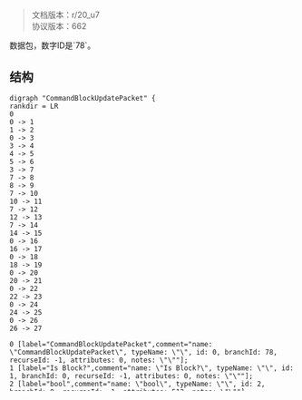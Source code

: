 # <!-- md:samp CommandBlockUpdatePacket -->

> 文档版本：r/20_u7<br/>协议版本：662

<!-- md:samp CommandBlockUpdatePacket -->数据包，数字ID是`78`。

## 结构

```viz
digraph "CommandBlockUpdatePacket" {
rankdir = LR
0
0 -> 1
1 -> 2
0 -> 3
3 -> 4
4 -> 5
5 -> 6
3 -> 7
7 -> 8
8 -> 9
7 -> 10
10 -> 11
7 -> 12
12 -> 13
7 -> 14
14 -> 15
0 -> 16
16 -> 17
0 -> 18
18 -> 19
0 -> 20
20 -> 21
0 -> 22
22 -> 23
0 -> 24
24 -> 25
0 -> 26
26 -> 27

0 [label="CommandBlockUpdatePacket",comment="name: \"CommandBlockUpdatePacket\", typeName: \"\", id: 0, branchId: 78, recurseId: -1, attributes: 0, notes: \"\""];
1 [label="Is Block?",comment="name: \"Is Block?\", typeName: \"\", id: 1, branchId: 0, recurseId: -1, attributes: 0, notes: \"\""];
2 [label="bool",comment="name: \"bool\", typeName: \"\", id: 2, branchId: 0, recurseId: -1, attributes: 512, notes: \"\""];
3 [label="Dependency on 'Is Block?'",shape=note,comment="name: \"Dependency on 'Is Block?'\", typeName: \"\", id: 3, branchId: 0, recurseId: -1, attributes: 2, notes: \"\""];
4 [label="if (0)",shape=diamond,comment="name: \"if (0)\", typeName: \"\", id: 4, branchId: 0, recurseId: -1, attributes: 4, notes: \"\""];
5 [label="Target Runtime ID",comment="name: \"Target Runtime ID\", typeName: \"ActorRuntimeID\", id: 5, branchId: 0, recurseId: -1, attributes: 256, notes: \"\""];
6 [label="ActorRuntimeID",comment="name: \"ActorRuntimeID\", typeName: \"\", id: 6, branchId: 0, recurseId: -1, attributes: 512, notes: \"\""];
7 [label="if (1)",shape=diamond,comment="name: \"if (1)\", typeName: \"\", id: 7, branchId: 1, recurseId: -1, attributes: 4, notes: \"\""];
8 [label="Block Position",comment="name: \"Block Position\", typeName: \"NetworkBlockPosition\", id: 8, branchId: 0, recurseId: -1, attributes: 256, notes: \"\""];
9 [label="NetworkBlockPosition",comment="name: \"NetworkBlockPosition\", typeName: \"\", id: 9, branchId: 0, recurseId: -1, attributes: 512, notes: \"\""];
10 [label="Command Block Mode",comment="name: \"Command Block Mode\", typeName: \"\", id: 10, branchId: 0, recurseId: -1, attributes: 0, notes: \"enumeration: CommandBlockMode\""];
11 [label="unsigned varint",comment="name: \"unsigned varint\", typeName: \"\", id: 11, branchId: 0, recurseId: -1, attributes: 512, notes: \"\""];
12 [label="Redstone Mode",comment="name: \"Redstone Mode\", typeName: \"\", id: 12, branchId: 0, recurseId: -1, attributes: 0, notes: \"\""];
13 [label="bool",comment="name: \"bool\", typeName: \"\", id: 13, branchId: 0, recurseId: -1, attributes: 512, notes: \"\""];
14 [label="Is Conditional?",comment="name: \"Is Conditional?\", typeName: \"\", id: 14, branchId: 0, recurseId: -1, attributes: 0, notes: \"\""];
15 [label="bool",comment="name: \"bool\", typeName: \"\", id: 15, branchId: 0, recurseId: -1, attributes: 512, notes: \"\""];
16 [label="Command",comment="name: \"Command\", typeName: \"\", id: 16, branchId: 0, recurseId: -1, attributes: 0, notes: \"\""];
17 [label="string",comment="name: \"string\", typeName: \"\", id: 17, branchId: 0, recurseId: -1, attributes: 512, notes: \"\""];
18 [label="Last Output",comment="name: \"Last Output\", typeName: \"\", id: 18, branchId: 0, recurseId: -1, attributes: 0, notes: \"\""];
19 [label="string",comment="name: \"string\", typeName: \"\", id: 19, branchId: 0, recurseId: -1, attributes: 512, notes: \"\""];
20 [label="Name",comment="name: \"Name\", typeName: \"\", id: 20, branchId: 0, recurseId: -1, attributes: 0, notes: \"\""];
21 [label="string",comment="name: \"string\", typeName: \"\", id: 21, branchId: 0, recurseId: -1, attributes: 512, notes: \"\""];
22 [label="Track Output?",comment="name: \"Track Output?\", typeName: \"\", id: 22, branchId: 0, recurseId: -1, attributes: 0, notes: \"\""];
23 [label="bool",comment="name: \"bool\", typeName: \"\", id: 23, branchId: 0, recurseId: -1, attributes: 512, notes: \"\""];
24 [label="Tick Delay",comment="name: \"Tick Delay\", typeName: \"\", id: 24, branchId: 0, recurseId: -1, attributes: 0, notes: \"\""];
25 [label="unsigned int",comment="name: \"unsigned int\", typeName: \"\", id: 25, branchId: 0, recurseId: -1, attributes: 512, notes: \"\""];
26 [label="Should execute on first tick?",comment="name: \"Should execute on first tick?\", typeName: \"\", id: 26, branchId: 0, recurseId: -1, attributes: 0, notes: \"If a delay is set on a repeating command block, should the command execute on first tick, or on first delay?\""];
27 [label="bool",comment="name: \"bool\", typeName: \"\", id: 27, branchId: 0, recurseId: -1, attributes: 512, notes: \"\""];
{ rank = max;2;6;9;11;13;15;17;19;21;23;25;27}

}

```

## 字段

```title='CommandBlockUpdatePacket'
[is_block?][dependency_on_'is_block?'][command][last_output][name][track_output?][tick_delay][should_execute_on_first_tick?]
```

/// html | div.result
//// define
Is Block?：<!-- md:samp bool -->

- <!-- md:samp bool -->类型。


////
> 依赖于`Is Block?`

///// tab | `Is Block?`如果为`0`
```title='if (0)'
[target_runtime_id]
```

////// html | div.result
/////// define
Target Runtime ID：[<!-- md:samp ActorRuntimeID -->](../types/actorruntimeid.md)

- <!-- md:samp ActorRuntimeID -->类型。


///////

//////

/////

///// tab | `Is Block?`如果为`1`
```title='if (1)'
[block_position][command_block_mode][redstone_mode][is_conditional?]
```

////// html | div.result
/////// define
Block Position：[<!-- md:samp NetworkBlockPosition -->](../types/networkblockposition.md)

- <!-- md:samp NetworkBlockPosition -->类型。


///////
/////// define
Command Block Mode：<!-- md:samp unsigned varint -->

- <!-- md:samp unsigned varint -->类型枚举。枚举值如下：

  |键|值|描述|
  |---|---|---|
  |`Normal`|`0`||
  |`Repeating`|`1`||
  |`Chain`|`2`||



///////
/////// define
Redstone Mode：<!-- md:samp bool -->

- <!-- md:samp bool -->类型。


///////
/////// define
Is Conditional?：<!-- md:samp bool -->

- <!-- md:samp bool -->类型。


///////

//////

/////
//// define
Command：[<!-- md:samp string -->](../types/string.md)

- <!-- md:samp string -->类型。


////
//// define
Last Output：[<!-- md:samp string -->](../types/string.md)

- <!-- md:samp string -->类型。


////
//// define
Name：[<!-- md:samp string -->](../types/string.md)

- <!-- md:samp string -->类型。


////
//// define
Track Output?：<!-- md:samp bool -->

- <!-- md:samp bool -->类型。


////
//// define
Tick Delay：<!-- md:samp unsigned int -->

- <!-- md:samp unsigned int -->类型。


////
//// define
Should execute on first tick?：<!-- md:samp bool -->

- <!-- md:samp bool -->类型。If a delay is set on a repeating command block, should the command execute on first tick, or on first delay?


////

///

